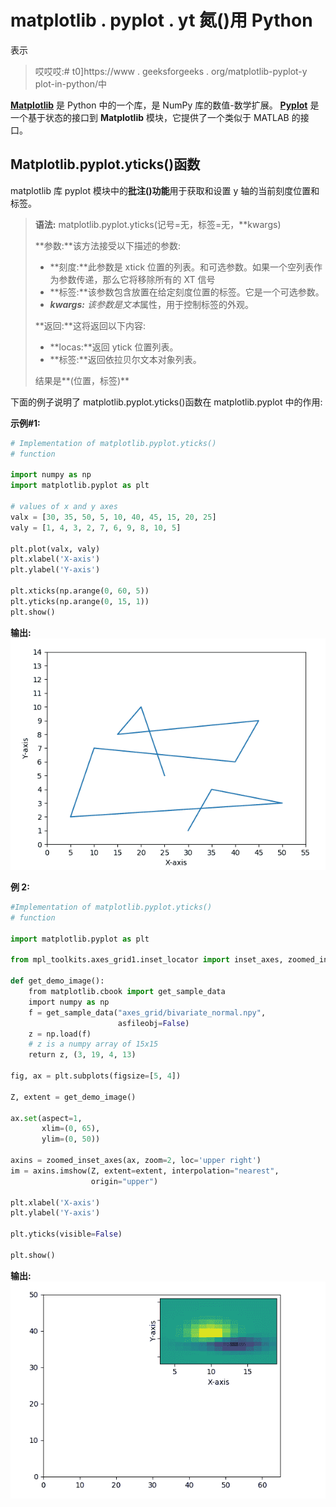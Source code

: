 # matplotlib . pyplot . yt 氮()用 Python

表示

> 哎哎哎:# t0]https://www . geeksforgeeks . org/matplotlib-pyplot-y plot-in-python/中

**[Matplotlib](https://www.geeksforgeeks.org/python-introduction-matplotlib/)** 是 Python 中的一个库，是 NumPy 库的数值-数学扩展。 **[Pyplot](https://www.geeksforgeeks.org/pyplot-in-matplotlib/)** 是一个基于状态的接口到 **Matplotlib** 模块，它提供了一个类似于 MATLAB 的接口。

## Matplotlib.pyplot.yticks()函数

matplotlib 库 pyplot 模块中的**批注()功能**用于获取和设置 y 轴的当前刻度位置和标签。

> **语法:** matplotlib.pyplot.yticks(记号=无，标签=无，**kwargs)
> 
> **参数:**该方法接受以下描述的参数:
> 
> *   **刻度:**此参数是 xtick 位置的列表。和可选参数。如果一个空列表作为参数传递，那么它将移除所有的 XT 信号
> *   **标签:**该参数包含放置在给定刻度位置的标签。它是一个可选参数。
> *   ****kwargs:** 该参数是*文本*属性，用于控制标签的外观。
> 
> **返回:**这将返回以下内容:
> 
> *   **locas:**返回 ytick 位置列表。
> *   **标签:**返回依拉贝尔文本对象列表。
> 
> 结果是**(位置，标签)**

下面的例子说明了 matplotlib.pyplot.yticks()函数在 matplotlib.pyplot 中的作用:

**示例#1:**

```py
# Implementation of matplotlib.pyplot.yticks()
# function

import numpy as np
import matplotlib.pyplot as plt

# values of x and y axes 
valx = [30, 35, 50, 5, 10, 40, 45, 15, 20, 25] 
valy = [1, 4, 3, 2, 7, 6, 9, 8, 10, 5] 

plt.plot(valx, valy) 
plt.xlabel('X-axis') 
plt.ylabel('Y-axis') 

plt.xticks(np.arange(0, 60, 5)) 
plt.yticks(np.arange(0, 15, 1)) 
plt.show() 
```

**输出:**
![](img/0dfef42f3ee542ea7fc9d5c1e600ff0b.png)

**例 2:**

```py
#Implementation of matplotlib.pyplot.yticks() 
# function

import matplotlib.pyplot as plt

from mpl_toolkits.axes_grid1.inset_locator import inset_axes, zoomed_inset_axes

def get_demo_image():
    from matplotlib.cbook import get_sample_data
    import numpy as np
    f = get_sample_data("axes_grid/bivariate_normal.npy",
                        asfileobj=False)
    z = np.load(f)
    # z is a numpy array of 15x15
    return z, (3, 19, 4, 13)

fig, ax = plt.subplots(figsize=[5, 4])

Z, extent = get_demo_image()

ax.set(aspect=1,
       xlim=(0, 65),
       ylim=(0, 50))

axins = zoomed_inset_axes(ax, zoom=2, loc='upper right')
im = axins.imshow(Z, extent=extent, interpolation="nearest",
                  origin="upper")

plt.xlabel('X-axis') 
plt.ylabel('Y-axis')

plt.yticks(visible=False)

plt.show() 
```

**输出:**
![](img/3b694acd600d57e18f7bfcf3e35e6e57.png)